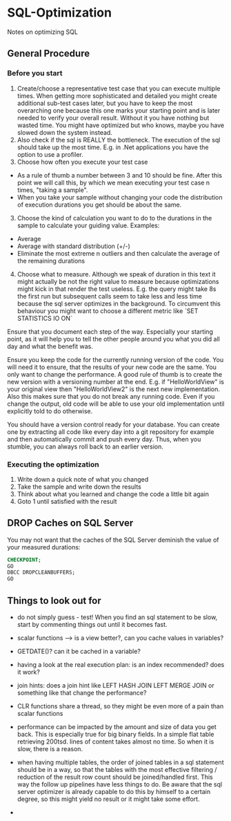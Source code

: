 # SQL-Optimization
Notes on optimizing SQL

## General Procedure

### Before you start

1. Create/choose a representative test case that you can execute multiple times. When getting more sophisticated and detailed you might create additional sub-test cases later, but you have to keep the most overarching one because this one marks your starting point and is later needed to verify your overall result. Without it you have nothing but wasted time. You might have optimized but who knows, maybe you have slowed down the system instead.
  1. Also check if the sql is REALLY the bottleneck. The execution of the sql should take up the most time. E.g. in .Net applications you have the option to use a profiler.
2. Choose how often you execute your test case
  - As a rule of thumb a number between 3 and 10 should be fine. After this point we will call this, by which we mean executing your test case n times, "taking a sample".
  - When you take your sample without changing your code the distribution of execution durations you get should be about the same.
3. Choose the kind of calculation you want to do to the durations in the sample to calculate your guiding value. Examples:
  - Average
  - Average with standard distribution (+/-)
  - Eliminate the most extreme n outliers and then calculate the average of the remaining durations
4. Choose what to measure. Although we speak of duration in this text it might actually be not the right value to measure because optimizations might kick in that render the test useless. E.g. the query might take 8s the first run but subsequent calls seem to take less and less time because the sql server optimizes in the background. To circumvent this behaviour you might want to choose a different metric like ˋSET STATISTICS IO ONˋ

Ensure that you document each step of the way. Especially your starting point, as it will help you to tell the other people around you what you did all day and what the benefit was.

Ensure you keep the code for the currently running version of the code. You will need it to ensure, that the results of your new code are the same. You only want to change the performance. A good rule of thumb is to create the new version with a versioning number at the end. E.g. if "HelloWorldView" is your original view then "HelloWorldView2" is the next new implementation. Also this makes sure that you do not break any running code. Even if you change the output, old code will be able to use your old implementation until explicitly told to do otherwise.

You should have a version control ready for your database. You can create one by extracting all code like every day into a git repository for example and then automatically commit and push every day. Thus, when you stumble, you can always roll back to an earlier version.

### Executing the optimization

1. Write down a quick note of what you changed
2. Take the sample and write down the results
3. Think about what you learned and change the code a little bit again
4. Goto 1 until satisfied with the result


## DROP Caches on SQL Server

You may not want that the caches of the SQL Server deminish the value of your measured durations:

```sql
CHECKPOINT; 
GO 
DBCC DROPCLEANBUFFERS; 
GO
```

## Things to look out for

- do not simply guess - test! When you find an sql statement to be slow, start by commenting things out until it becomes fast.

- scalar functions --> is a view better?, can you cache values in variables?
- GETDATE()? can it be cached in a variable?
- having a look at the real execution plan: is an index recommended? does it work?
- join hints: does a join hint like LEFT HASH JOIN LEFT MERGE JOIN or something like that change the performance?
- CLR functions share a thread, so they might be even more of a pain than scalar functions
- performance can be impacted by the amount and size of data you get back. This is especially true for big binary fields. In a simple flat table retrieving 200tsd. lines of content takes almost no time. So when it is slow, there is a reason.
- when having multiple tables, the order of joined tables in a sql statement should be in a way, so that the tables with the most effective filtering / reduction of the result row count should be joined/handled first. This way the follow up pipelines have less things to do. Be aware that the sql server optimizer is already capable to do this by himself to a certain degree, so this might yield no result or it might take some effort.
- 
